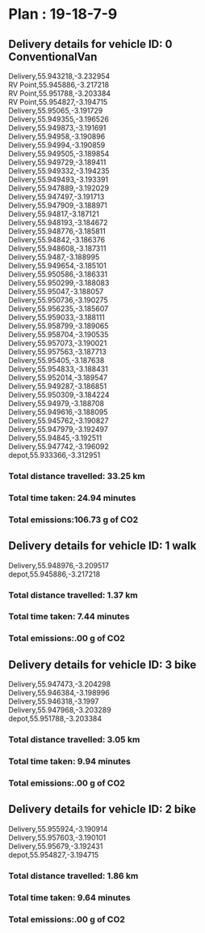 # Plan : 19-18-7-9
## Delivery details for vehicle ID: 0 ConventionalVan 
Delivery,55.943218,-3.232954<br>RV Point,55.945886,-3.217218<br>RV Point,55.951788,-3.203384<br>RV Point,55.954827,-3.194715<br>Delivery,55.95065,-3.191729<br>Delivery,55.949355,-3.196526<br>Delivery,55.949873,-3.191691<br>Delivery,55.94958,-3.190896<br>Delivery,55.94994,-3.190859<br>Delivery,55.949505,-3.189854<br>Delivery,55.949729,-3.189411<br>Delivery,55.949332,-3.194235<br>Delivery,55.949493,-3.193391<br>Delivery,55.947889,-3.192029<br>Delivery,55.947497,-3.191713<br>Delivery,55.947909,-3.188971<br>Delivery,55.94817,-3.187121<br>Delivery,55.948193,-3.184672<br>Delivery,55.948776,-3.185811<br>Delivery,55.94842,-3.186376<br>Delivery,55.948608,-3.187311<br>Delivery,55.9487,-3.188995<br>Delivery,55.949654,-3.185101<br>Delivery,55.950586,-3.186331<br>Delivery,55.950299,-3.188083<br>Delivery,55.95047,-3.188057<br>Delivery,55.950736,-3.190275<br>Delivery,55.956235,-3.185607<br>Delivery,55.959033,-3.188111<br>Delivery,55.958799,-3.189065<br>Delivery,55.958704,-3.190535<br>Delivery,55.957073,-3.190021<br>Delivery,55.957563,-3.187713<br>Delivery,55.95405,-3.187638<br>Delivery,55.954833,-3.188431<br>Delivery,55.952014,-3.189547<br>Delivery,55.949287,-3.186851<br>Delivery,55.950309,-3.184224<br>Delivery,55.94979,-3.188708<br>Delivery,55.949616,-3.188095<br>Delivery,55.945762,-3.190827<br>Delivery,55.947979,-3.192497<br>Delivery,55.94845,-3.192511<br>Delivery,55.947742,-3.196092<br>depot,55.933366,-3.312951<br>
### Total distance travelled: 33.25 km 
### Total time taken: 24.94 minutes 
### Total emissions:106.73 g of CO2
## Delivery details for vehicle ID: 1 walk 
Delivery,55.948976,-3.209517<br>depot,55.945886,-3.217218<br>
### Total distance travelled: 1.37 km 
### Total time taken: 7.44 minutes 
### Total emissions:.00 g of CO2
## Delivery details for vehicle ID: 3 bike 
Delivery,55.947473,-3.204298<br>Delivery,55.946384,-3.198996<br>Delivery,55.946318,-3.1997<br>Delivery,55.947968,-3.203289<br>depot,55.951788,-3.203384<br>
### Total distance travelled: 3.05 km 
### Total time taken: 9.94 minutes 
### Total emissions:.00 g of CO2
## Delivery details for vehicle ID: 2 bike 
Delivery,55.955924,-3.190914<br>Delivery,55.957603,-3.190101<br>Delivery,55.95679,-3.192431<br>depot,55.954827,-3.194715<br>
### Total distance travelled: 1.86 km 
### Total time taken: 9.64 minutes 
### Total emissions:.00 g of CO2
